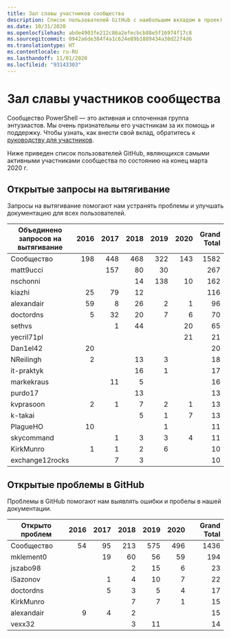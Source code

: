 ```yaml
---
title: Зал славы участников сообщества
description: Список пользователей GitHub с наибольшим вкладом в проект PowerShell-doc.
ms.date: 10/31/2020
ms.openlocfilehash: abde4903fe212c86a2efecbcb88e5f16974f17c8
ms.sourcegitcommit: 0942a6de384f4a1c624e89b1889434a30d22f4d6
ms.translationtype: HT
ms.contentlocale: ru-RU
ms.lasthandoff: 11/01/2020
ms.locfileid: "93143303"
---
```

# <a name="community-contributor-hall-of-fame"></a>Зал славы участников сообщества

Сообщество PowerShell — это активная и сплоченная группа энтузиастов. Мы очень признательны его участникам за их помощь и поддержку. Чтобы узнать, как внести свой вклад, обратитесь к [руководству для участников][contrib].

Ниже приведен список пользователей GitHub, являющихся самыми активными участниками сообщества по состоянию на конец марта 2020 г.

## <a name="pull-requests-opened"></a>Открытые запросы на вытягивание

Запросы на вытягивание помогают нам устранять проблемы и улучшать документацию для всех пользователей.

| Объединено запросов на вытягивание | 2016 | 2017 | 2018 | 2019 | 2020 | Grand Total |
| --------------- | ---: | ---: | ---: | ---: | ---: | ----------: |
| Сообщество       | 198  | 448  | 468  | 322  | 143  | 1582        |
| matt9ucci       |      | 157  | 80   | 30   |      | 267         |
| nschonni        |      |      | 14   | 138  | 10   | 162         |
| kiazhi          | 25   | 79   | 12   |      |      | 116         |
| alexandair      | 59   | 8    | 26   | 2    | 1    | 96          |
| doctordns       | 5    | 32   | 20   | 7    | 6    | 70          |
| sethvs          |      | 1    | 44   |      | 20   | 65          |
| yecril71pl      |      |      |      |      | 21   | 21          |
| Dan1el42        | 20   |      |      |      |      | 20          |
| NReilingh       | 2    |      | 13   | 3    |      | 18          |
| it-praktyk      |      |      | 16   | 1    |      | 17          |
| markekraus      |      | 11   | 5    |      |      | 16          |
| purdo17         |      |      | 13   |      |      | 13          |
| kvprasoon       | 2    | 1    | 7    | 2    | 1    | 13          |
| k-takai         |      |      | 5    | 1    | 7    | 13          |
| PlagueHO        | 10   |      |      | 1    |      | 11          |
| skycommand      |      | 1    | 3    | 3    | 4    | 11          |
| KirkMunro       | 1    | 1    | 2    | 6    |      | 10          |
| exchange12rocks |      | 7    | 3    |      |      | 10          |

## <a name="github-issues-opened"></a>Открытые проблемы в GitHub

Проблемы в GitHub помогают нам выявлять ошибки и пробелы в нашей документации.

| Открыто проблем | 2016 | 2017 | 2018 | 2019 | 2020 | Grand Total |
| ------------------ | ---: | ---: | ---: | ---: | ---: | ----------: |
| Сообщество          |   54 |   95 |  213 |  575 |  496 |        1436 |
| mklement0          |      |   19 |   60 |   56 |   59 |         194 |
| jszabo98           |      |      |    2 |   15 |    6 |          23 |
| iSazonov           |      |    1 |    4 |   10 |    7 |          22 |
| doctordns          |      |    5 |    3 |    5 |    4 |          17 |
| KirkMunro          |      |      |    7 |    7 |    1 |          15 |
| alexandair         |    9 |    4 |    2 |      |      |          15 |
| vexx32             |      |      |    3 |   11 |      |          14 |

<!-- Link references -->
[contrib]: contributing/overview.md
